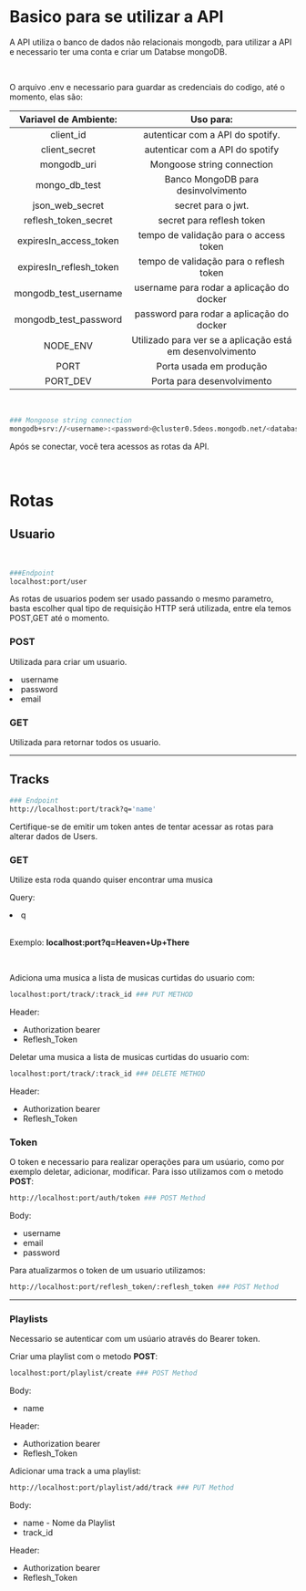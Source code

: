 # Basico para se utilizar a API

A API utiliza o banco de dados não relacionais mongodb, para utilizar a API e necessario ter uma conta e criar um Databse mongoDB.

<br>

<p>O arquivo .env e necessario para guardar as credenciais do codigo, até o momento, elas são:</p>

|   Variavel de Ambiente: |                            Uso para:                          |
|:-----------------------:|:--------------------------------------------------------------:|
|       client_id        |                 autenticar com a API do spotify.                |
|      client_secret      |                autenticar com a API do spotify
|       mongodb_uri       |                   Mongoose string connection                   |
|      mongo_db_test      |               Banco MongoDB para desinvolvimento               |
|     json_web_secret     |                       secret para o jwt.                       |
|   reflesh_token_secret  |                    secret para reflesh token                   |
|  expiresIn_access_token |             tempo de validação para o access token             |
| expiresIn_reflesh_token |             tempo de validação para o reflesh token            |
|  mongodb_test_username  |            username para rodar a aplicação do docker           |
|  mongodb_test_password  |            password para rodar a aplicação do docker           |
|         NODE_ENV        |    Utilizado para ver se a aplicação está em desenvolvimento   |
|           PORT          |                     Porta usada em produção                    |
|         PORT_DEV        |                   Porta para desenvolvimento                   |

<br>

```bash
### Mongoose string connection
mongodb+srv://<username>:<password>@cluster0.5deos.mongodb.net/<database>
```
Após se conectar, você tera acessos as rotas da API.

</br>

# Rotas

## Usuario

<br>

```bash
###Endpoint
localhost:port/user
```

As rotas de usuarios podem ser usado passando o mesmo parametro, basta escolher qual tipo de requisição HTTP será utilizada, entre ela temos POST,GET até o momento.
</br>

### POST 
<p>Utilizada para criar um usuario. </p>


<li>username</li>
<li>password</li>
<li>email</li>

### GET

<p>Utilizada para retornar todos os usuario.


</br>

<hr>

## Tracks

```bash
### Endpoint
http://localhost:port/track?q='name'
```


<p>Certifique-se de emitir um token antes de tentar acessar as rotas para alterar dados de Users.
</p>


### GET
<p>Utilize esta roda quando quiser encontrar uma musica</p>


Query:

<li>q</li>
<br/>

Exemplo: <strong>localhost:port?q=Heaven+Up+There</strong>

<br/>

<p>Adiciona uma musica a lista de musicas curtidas do usuario com:</p>

```bash
localhost:port/track/:track_id ### PUT METHOD
```

Header:
<ul>
    <li>Authorization bearer</li>
    <li>Reflesh_Token</li>
</ul>

<p>Deletar uma musica a lista de musicas curtidas do usuario com:</p>

```bash
localhost:port/track/:track_id ### DELETE METHOD
```

Header:
<ul>
    <li>Authorization bearer</li>
    <li>Reflesh_Token</li>
</ul>


### Token

<p>O token e necessario para realizar operações para um usúario, como por exemplo deletar, adicionar, modificar. Para isso utilizamos com o metodo <strong>POST</strong>:</p>

```bash
http://localhost:port/auth/token ### POST Method
```
Body:

<ul>
    <li>username</li>
    <li>email</li>
    <li>password</li>
</ul>



Para atualizarmos o token de um usuario utilizamos:

```bash
http://localhost:port/reflesh_token/:reflesh_token ### POST Method
```

<hr>

### Playlists

Necessario se autenticar com um usúario através do Bearer token. </br>


Criar uma playlist com o metodo <strong>POST</strong>:

```bash
localhost:port/playlist/create ### POST Method
```
<p>Body:</p>

<ul>
    <li>name</li>

</ul>

<p>Header:</p>
<ul>
    <li>Authorization bearer</li>
    <li>Reflesh_Token</li>
</ul>

Adicionar uma track a uma playlist:

```bash
http://localhost:port/playlist/add/track ### PUT Method
```
<p>Body:</p>

<ul>
    <li>name - Nome da Playlist </li>
     <li>track_id</li>

</ul>


<p>Header:</p>
<ul>
    <li>Authorization bearer</li>
    <li>Reflesh_Token</li>
</ul>
